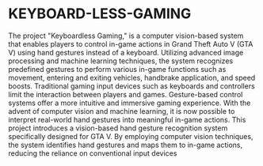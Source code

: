 # KEYBOARD-LESS-GAMING
The project "Keyboardless Gaming," is a computer vision-based system that enables players to control in-game actions in Grand Theft Auto V (GTA V) using hand gestures instead of a keyboard. Utilizing advanced image processing and machine learning techniques, the system recognizes predefined gestures to perform various in-game functions such as movement, entering and exiting vehicles, handbrake application, and speed boosts. 
Traditional gaming input devices such as keyboards and controllers limit the interaction between players and games. Gesture-based control systems offer a more intuitive and immersive gaming experience. With the advent of computer vision and machine learning, it is now possible to interpret real-world hand gestures into meaningful in-game actions.
This project introduces a vision-based hand gesture recognition system specifically designed for GTA V. By employing computer vision techniques, the system identifies hand gestures and maps them to in-game actions, reducing the reliance on conventional input devices

